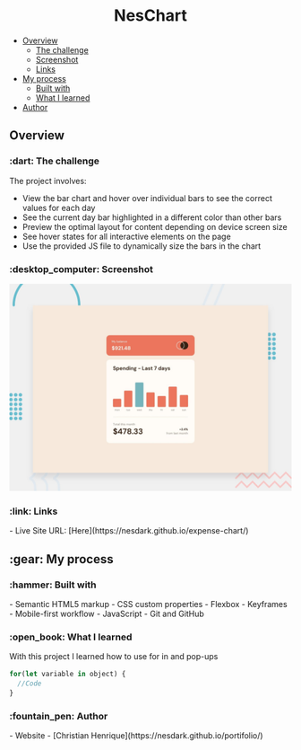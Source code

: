 <h1 align="center">NesChart</h1>

- [Overview](#overview)
  - [The challenge](#the-challenge)
  - [Screenshot](#screenshot)
  - [Links](#links)
- [My process](#my-process)
  - [Built with](#built-with)
  - [What I learned](#what-i-learned)
- [Author](#author)

<h2 id="overview">Overview</h2>
<h3 id="the-challenge">:dart: The challenge</h3>

The project involves:

- View the bar chart and hover over individual bars to see the correct values for each day
- See the current day bar highlighted in a different color than other bars
- Preview the optimal layout for content depending on device screen size
- See hover states for all interactive elements on the page
- Use the provided JS file to dynamically size the bars in the chart

<h3 id="screenshot">:desktop_computer: Screenshot</h3>

![](./.github/banner.jpg)

<h3 id="links">:link: Links</h3>
-  Live Site URL: [Here](https://nesdark.github.io/expense-chart/)

<h2 id="my-process">:gear: My process</h2>

<h3 id="built-width">:hammer: Built with</h3>
- Semantic HTML5 markup
- CSS custom properties
- Flexbox
- Keyframes
- Mobile-first workflow
- JavaScript
- Git and GitHub

<h3 id="what-i-learned">:open_book: What I learned</h3>
With this project I learned how to use for in and pop-ups
  
```js
for(let variable in object) {
  //Code
}
```

<h3 id="author">:fountain_pen: Author</h3>
- Website - [Christian Henrique](https://nesdark.github.io/portifolio/)
